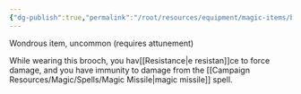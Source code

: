 ```yaml
---
{"dg-publish":true,"permalink":"/root/resources/equipment/magic-items/brooch-of-shielding/"}
---
```


Wondrous item, uncommon (requires attunement) 

While wearing this brooch, you hav[[Resistance\|e resistan]]ce to force damage, and you have immunity to damage from the [[Campaign Resources/Magic/Spells/Magic Missile\|magic missile]] spell.